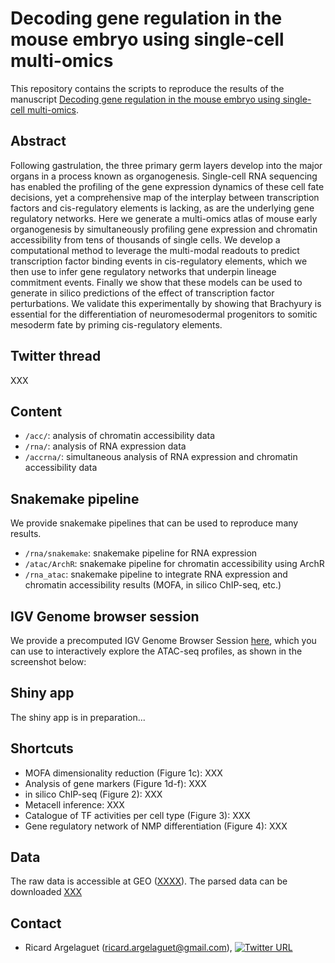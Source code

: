 # Decoding gene regulation in the mouse embryo using single-cell multi-omics

This repository contains the scripts to reproduce the results of the manuscript [Decoding gene regulation in the mouse embryo using single-cell multi-omics](XXXX). 


Abstract
--------
Following gastrulation, the three primary germ layers develop into the major organs in a process known as organogenesis. Single-cell RNA sequencing has enabled the profiling of the gene expression dynamics of these cell fate decisions, yet a comprehensive map of the interplay between transcription factors and cis-regulatory elements is lacking, as are the underlying gene regulatory networks. Here we generate a multi-omics atlas of mouse early organogenesis by simultaneously profiling gene expression and chromatin accessibility from tens of thousands of single cells. We develop a computational method to leverage the multi-modal readouts to predict transcription factor binding events in cis-regulatory elements, which we then use to infer gene regulatory networks that underpin lineage commitment events. Finally we show that these models can be used to generate in silico predictions of the effect of transcription factor perturbations. We validate this experimentally by showing that Brachyury is essential for the differentiation of neuromesodermal progenitors to somitic mesoderm fate by priming cis-regulatory elements.

<!-- <p align="center"> 
<img src="images/figure1.png" width="650" height="350"/>
</p> -->


Twitter thread
--------
XXX

Content
-------
* `/acc/`: analysis of chromatin accessibility data
* `/rna/`: analysis of RNA expression data
* `/accrna/`: simultaneous analysis of RNA expression and chromatin accessibility data

Snakemake pipeline
-------
We provide snakemake pipelines that can be used to reproduce many results. 
* `/rna/snakemake`: snakemake pipeline for RNA expression
* `/atac/ArchR`: snakemake pipeline for chromatin accessibility using ArchR
* `/rna_atac`: snakemake pipeline to integrate RNA expression and chromatin accessibility results (MOFA, in silico ChIP-seq, etc.)

IGV Genome browser session
-------
We provide a precomputed IGV Genome Browser Session [here](XXX), which you can use to interactively explore the ATAC-seq profiles, as shown in the screenshot below:

<!-- <p align="center"> 
<img src="images/igv_screenshot.png" width="650" height="350"/>
</p> -->

Shiny app
-------
The shiny app is in preparation...

Shortcuts
-------
* MOFA dimensionality reduction (Figure 1c): XXX
* Analysis of gene markers (Figure 1d-f): XXX
* in silico ChIP-seq (Figure 2): XXX
* Metacell inference: XXX
* Catalogue of TF activities per cell type (Figure 3): XXX
* Gene regulatory network of NMP differentiation (Figure 4): XXX


Data
----
The raw data is accessible at GEO ([XXXX](XXXX)). 
The parsed data can be downloaded [XXX](XXXXX)

Contact
-------
* Ricard Argelaguet (ricard.argelaguet@gmail.com), [![Twitter URL](https://img.shields.io/twitter/url/https/twitter.com/bukotsunikki.svg?style=social)](https://twitter.com/RArgelaguet)

